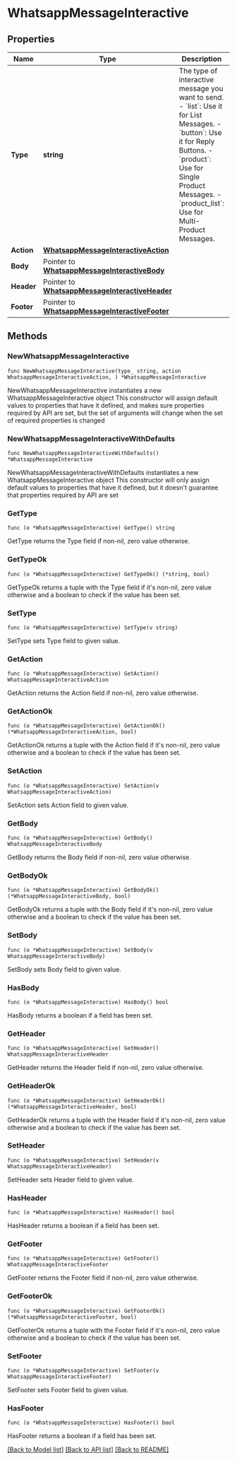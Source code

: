# WhatsappMessageInteractive

## Properties

Name | Type | Description | Notes
------------ | ------------- | ------------- | -------------
**Type** | **string** | The type of interactive message you want to send. - &#x60;list&#x60;: Use it for List Messages. - &#x60;button&#x60;: Use it for Reply Buttons. - &#x60;product&#x60;: Use for Single Product Messages. - &#x60;product_list&#x60;: Use for Multi-Product Messages. | 
**Action** | [**WhatsappMessageInteractiveAction**](WhatsappMessageInteractiveAction.md) |  | 
**Body** | Pointer to [**WhatsappMessageInteractiveBody**](WhatsappMessageInteractiveBody.md) |  | [optional] 
**Header** | Pointer to [**WhatsappMessageInteractiveHeader**](WhatsappMessageInteractiveHeader.md) |  | [optional] 
**Footer** | Pointer to [**WhatsappMessageInteractiveFooter**](WhatsappMessageInteractiveFooter.md) |  | [optional] 

## Methods

### NewWhatsappMessageInteractive

`func NewWhatsappMessageInteractive(type_ string, action WhatsappMessageInteractiveAction, ) *WhatsappMessageInteractive`

NewWhatsappMessageInteractive instantiates a new WhatsappMessageInteractive object
This constructor will assign default values to properties that have it defined,
and makes sure properties required by API are set, but the set of arguments
will change when the set of required properties is changed

### NewWhatsappMessageInteractiveWithDefaults

`func NewWhatsappMessageInteractiveWithDefaults() *WhatsappMessageInteractive`

NewWhatsappMessageInteractiveWithDefaults instantiates a new WhatsappMessageInteractive object
This constructor will only assign default values to properties that have it defined,
but it doesn't guarantee that properties required by API are set

### GetType

`func (o *WhatsappMessageInteractive) GetType() string`

GetType returns the Type field if non-nil, zero value otherwise.

### GetTypeOk

`func (o *WhatsappMessageInteractive) GetTypeOk() (*string, bool)`

GetTypeOk returns a tuple with the Type field if it's non-nil, zero value otherwise
and a boolean to check if the value has been set.

### SetType

`func (o *WhatsappMessageInteractive) SetType(v string)`

SetType sets Type field to given value.


### GetAction

`func (o *WhatsappMessageInteractive) GetAction() WhatsappMessageInteractiveAction`

GetAction returns the Action field if non-nil, zero value otherwise.

### GetActionOk

`func (o *WhatsappMessageInteractive) GetActionOk() (*WhatsappMessageInteractiveAction, bool)`

GetActionOk returns a tuple with the Action field if it's non-nil, zero value otherwise
and a boolean to check if the value has been set.

### SetAction

`func (o *WhatsappMessageInteractive) SetAction(v WhatsappMessageInteractiveAction)`

SetAction sets Action field to given value.


### GetBody

`func (o *WhatsappMessageInteractive) GetBody() WhatsappMessageInteractiveBody`

GetBody returns the Body field if non-nil, zero value otherwise.

### GetBodyOk

`func (o *WhatsappMessageInteractive) GetBodyOk() (*WhatsappMessageInteractiveBody, bool)`

GetBodyOk returns a tuple with the Body field if it's non-nil, zero value otherwise
and a boolean to check if the value has been set.

### SetBody

`func (o *WhatsappMessageInteractive) SetBody(v WhatsappMessageInteractiveBody)`

SetBody sets Body field to given value.

### HasBody

`func (o *WhatsappMessageInteractive) HasBody() bool`

HasBody returns a boolean if a field has been set.

### GetHeader

`func (o *WhatsappMessageInteractive) GetHeader() WhatsappMessageInteractiveHeader`

GetHeader returns the Header field if non-nil, zero value otherwise.

### GetHeaderOk

`func (o *WhatsappMessageInteractive) GetHeaderOk() (*WhatsappMessageInteractiveHeader, bool)`

GetHeaderOk returns a tuple with the Header field if it's non-nil, zero value otherwise
and a boolean to check if the value has been set.

### SetHeader

`func (o *WhatsappMessageInteractive) SetHeader(v WhatsappMessageInteractiveHeader)`

SetHeader sets Header field to given value.

### HasHeader

`func (o *WhatsappMessageInteractive) HasHeader() bool`

HasHeader returns a boolean if a field has been set.

### GetFooter

`func (o *WhatsappMessageInteractive) GetFooter() WhatsappMessageInteractiveFooter`

GetFooter returns the Footer field if non-nil, zero value otherwise.

### GetFooterOk

`func (o *WhatsappMessageInteractive) GetFooterOk() (*WhatsappMessageInteractiveFooter, bool)`

GetFooterOk returns a tuple with the Footer field if it's non-nil, zero value otherwise
and a boolean to check if the value has been set.

### SetFooter

`func (o *WhatsappMessageInteractive) SetFooter(v WhatsappMessageInteractiveFooter)`

SetFooter sets Footer field to given value.

### HasFooter

`func (o *WhatsappMessageInteractive) HasFooter() bool`

HasFooter returns a boolean if a field has been set.


[[Back to Model list]](../README.md#documentation-for-models) [[Back to API list]](../README.md#documentation-for-api-endpoints) [[Back to README]](../README.md)



